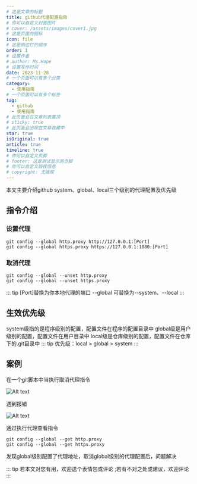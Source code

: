 ```yaml
---
# 这是文章的标题
title: github代理配置指南
# 你可以自定义封面图片
# cover: /assets/images/cover1.jpg
# 这是页面的图标
icon: file
# 这是侧边栏的顺序
order: 1
# 设置作者
# author: Ms.Hope
# 设置写作时间
date: 2023-11-28
# 一个页面可以有多个分类
category:
  - 使用指南
# 一个页面可以有多个标签
tag:
  - github
  - 使用指南
# 此页面会在文章列表置顶
# sticky: true
# 此页面会出现在文章收藏中
star: true
isOriginal: true
article: true
timeline: true
# 你可以自定义页脚
# footer: 这是测试显示的页脚
# 你可以自定义版权信息
# copyright: 无版权
---
```


本文主要介绍github system、global、local三个级别的代理配置及优先级

<!-- more -->
## 指令介绍

### 设置代理
```shell
git config --global http.proxy http://127.0.0.1:[Port]
git config --global https.proxy https://127.0.0.1:1080:[Port]
```
### 取消代理
```shell
git config --global --unset http.proxy
git config --global --unset https.proxy
```
::: tip
[Port]替换为你本地代理的端口
--global 可替换为--system、--local
:::
## 生效优先级
system级指的是程序级别的配置，配置文件在程序的配置目录中
global级是用户级别的配置，配置文件在用户目录中
local级是仓库级别的配置，配置文件在仓库下的.git目录中
::: tip
优先级：local > global > system
:::
## 案例

在一个git脚本中当执行取消代理指令

![Alt text](image.png)

遇到报错

![Alt text](image-1.png)

通过执行代理查看指令
```shell
git config --global --get http.proxy
git config --global --get https.proxy
```
发现global级别配置了代理地址，取消global级别的代理配置后，问题解决

::: tip
若本文对您有用，欢迎送个表情包或评论
;若有不对之处或建议，欢迎评论
:::
